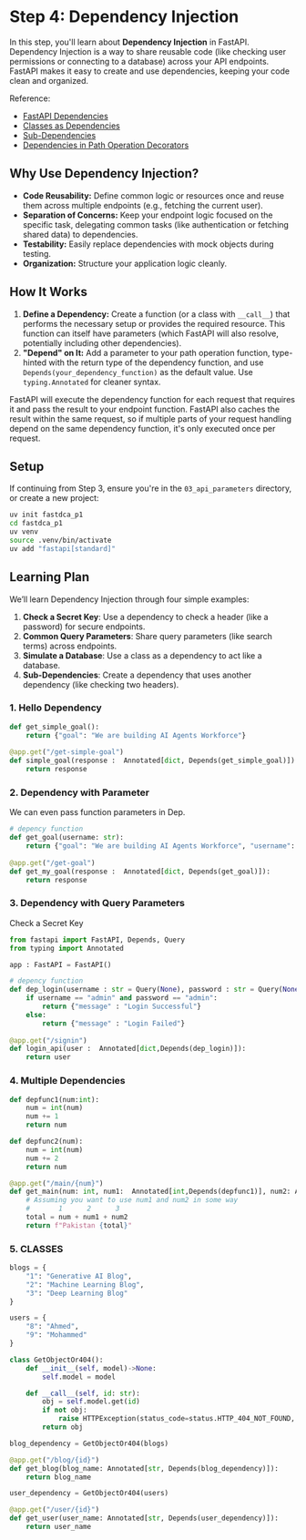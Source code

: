 # Step 4: Dependency Injection

In this step, you'll learn about **Dependency Injection** in FastAPI. Dependency Injection is a way to share reusable code (like checking user permissions or connecting to a database) across your API endpoints. FastAPI makes it easy to create and use dependencies, keeping your code clean and organized.

Reference:
- [FastAPI Dependencies](https://fastapi.tiangolo.com/tutorial/dependencies/)
- [Classes as Dependencies](https://fastapi.tiangolo.com/tutorial/dependencies/classes-as-dependencies/)
- [Sub-Dependencies](https://fastapi.tiangolo.com/tutorial/dependencies/sub-dependencies/)
- [Dependencies in Path Operation Decorators](https://fastapi.tiangolo.com/tutorial/dependencies/dependencies-in-path-operation-decorators/)

## Why Use Dependency Injection?

-   **Code Reusability:** Define common logic or resources once and reuse them across multiple endpoints (e.g., fetching the current user).
-   **Separation of Concerns:** Keep your endpoint logic focused on the specific task, delegating common tasks (like authentication or fetching shared data) to dependencies.
-   **Testability:** Easily replace dependencies with mock objects during testing.
-   **Organization:** Structure your application logic cleanly.

## How It Works

1.  **Define a Dependency:** Create a function (or a class with `__call__`) that performs the necessary setup or provides the required resource. This function can itself have parameters (which FastAPI will also resolve, potentially including other dependencies).
2.  **"Depend" on It:** Add a parameter to your path operation function, type-hinted with the return type of the dependency function, and use `Depends(your_dependency_function)` as the default value. Use `typing.Annotated` for cleaner syntax.

FastAPI will execute the dependency function for each request that requires it and pass the result to your endpoint function. FastAPI also caches the result within the same request, so if multiple parts of your request handling depend on the same dependency function, it's only executed once per request.

## Setup

If continuing from Step 3, ensure you're in the `03_api_parameters` directory, or create a new project:

```bash
uv init fastdca_p1
cd fastdca_p1
uv venv
source .venv/bin/activate
uv add "fastapi[standard]"
```

## Learning Plan

We’ll learn Dependency Injection through four simple examples:
1. **Check a Secret Key**: Use a dependency to check a header (like a password) for secure endpoints.
2. **Common Query Parameters**: Share query parameters (like search terms) across endpoints.
3. **Simulate a Database**: Use a class as a dependency to act like a database.
4. **Sub-Dependencies**: Create a dependency that uses another dependency (like checking two headers).

### 1. Hello Dependency

```python
def get_simple_goal():
    return {"goal": "We are building AI Agents Workforce"}
    
@app.get("/get-simple-goal")
def simple_goal(response :  Annotated[dict, Depends(get_simple_goal)]):
    return response
```

### 2. Dependency with Parameter

We can even pass function parameters in Dep.

```python
# depency function
def get_goal(username: str):
    return {"goal": "We are building AI Agents Workforce", "username": username}
    
@app.get("/get-goal")
def get_my_goal(response :  Annotated[dict, Depends(get_goal)]):
    return response
```

### 3. Dependency with Query Parameters

Check a Secret Key

```python
from fastapi import FastAPI, Depends, Query
from typing import Annotated

app : FastAPI = FastAPI()

# depency function
def dep_login(username : str = Query(None), password : str = Query(None)):
    if username == "admin" and password == "admin":
        return {"message" : "Login Successful"}
    else:
        return {"message" : "Login Failed"}
    
@app.get("/signin")
def login_api(user :  Annotated[dict,Depends(dep_login)]):
    return user
```

### 4. Multiple Dependencies

```python
def depfunc1(num:int): 
    num = int(num)
    num += 1
    return num

def depfunc2(num): 
    num = int(num)
    num += 2
    return num

@app.get("/main/{num}")
def get_main(num: int, num1:  Annotated[int,Depends(depfunc1)], num2: Annotated[int,Depends(depfunc2)]):
    # Assuming you want to use num1 and num2 in some way
    #       1      2      3
    total = num + num1 + num2
    return f"Pakistan {total}"
```

### 5. CLASSES  

```python
blogs = {
    "1": "Generative AI Blog",
    "2": "Machine Learning Blog",
    "3": "Deep Learning Blog"
}

users = {
    "8": "Ahmed",
    "9": "Mohammed"
}

class GetObjectOr404():
    def __init__(self, model)->None:
        self.model = model

    def __call__(self, id: str):
        obj = self.model.get(id)
        if not obj:
            raise HTTPException(status_code=status.HTTP_404_NOT_FOUND, detail=f"Object ID {id} not found")
        return obj

blog_dependency = GetObjectOr404(blogs)

@app.get("/blog/{id}")
def get_blog(blog_name: Annotated[str, Depends(blog_dependency)]):
    return blog_name

user_dependency = GetObjectOr404(users)

@app.get("/user/{id}")
def get_user(user_name: Annotated[str, Depends(user_dependency)]):
    return user_name
```
